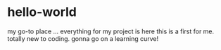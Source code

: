 # hello-world
my go-to place ... everything for my project is here
this is a first for me. totally new to coding.
gonna go on a learning curve!
